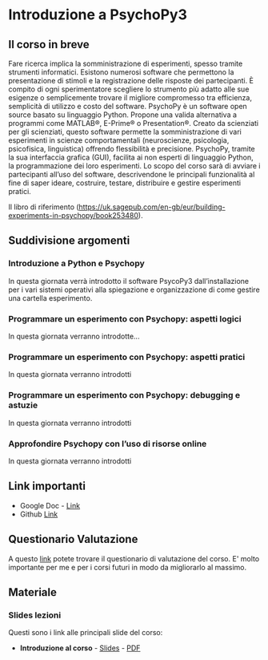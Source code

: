# Introduzione a PsychoPy3

## Il corso in breve

Fare ricerca implica la somministrazione di esperimenti, spesso tramite strumenti informatici. Esistono numerosi software che permettono la presentazione di stimoli e la registrazione delle risposte dei partecipanti.  È compito di ogni sperimentatore scegliere lo strumento più adatto alle sue esigenze o semplicemente trovare il migliore compromesso tra efficienza, semplicità di utilizzo e costo del software. PsychoPy è un software open source basato su linguaggio Python. Propone una valida alternativa a programmi come MATLAB®, E-Prime® o Presentation®. Creato da scienziati per gli scienziati, questo software permette la somministrazione di vari esperimenti in scienze comportamentali (neuroscienze, psicologia, psicofisica, linguistica) offrendo flessibilità e precisione. PsychoPy, tramite la sua interfaccia grafica (GUI), facilita ai non esperti di linguaggio Python, la programmazione dei loro esperimenti.  Lo scopo del corso sarà di avviare i partecipanti all’uso del software, descrivendone le principali funzionalità al fine di saper ideare, costruire, testare, distribuire e gestire esperimenti pratici. 

Il libro di riferimento (https://uk.sagepub.com/en-gb/eur/building-experiments-in-psychopy/book253480).

## Suddivisione argomenti

### Introduzione a Python e Psychopy

In questa giornata verrà introdotto il software PsycoPy3 dall’installazione per i vari sistemi operativi alla spiegazione e organizzazione di come gestire una cartella esperimento.

### Programmare un esperimento con Psychopy: aspetti logici

In questa giornata verranno introdotte...

### Programmare un esperimento con Psychopy: aspetti pratici   

In questa giornata verranno introdotti 

### Programmare un esperimento con Psychopy: debugging e astuzie

In questa giornata verranno introdotti 

### Approfondire Psychopy con l’uso di risorse online

In questa giornata verranno introdotti 

## Link importanti

- Google Doc - [Link](https://docs.google.com/document/d/1V6OZW0ADwiY_y5wgFu2Bq98vDRmMbJ_6jBCVW4P3wlo/edit#heading=h.x2xaayspjpi5)
- Github [Link](https://github.com/Merluin/ARCAPY)


## Questionario Valutazione

A questo [link](https://docs.google.com/forms/d/e/1FAIpQLSf_fvSZSwWV-WpzlAASOeRUE0TRAizjWjy5WlKLtw712ttRLQ/viewform) potete trovare il questionario di valutazione del corso. E' molto importante per me e per i corsi futuri in modo da migliorarlo al massimo.

## Materiale

### Slides lezioni

Questi sono i link alle principali slide del corso:

- **Introduzione al corso** - [Slides](slides/1_intro_generale/1_intro_generale.html) - [PDF](slides/1_intro_generale/1_intro_generale.pdf)
